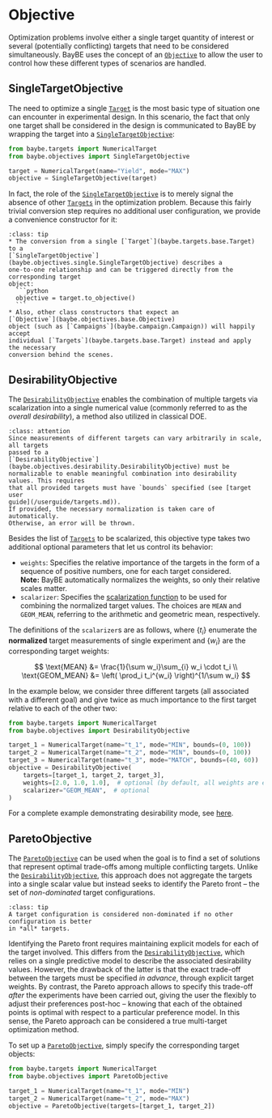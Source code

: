 # Objective

Optimization problems involve either a single target quantity of interest or 
several (potentially conflicting) targets that need to be considered simultaneously.
BayBE uses the concept of an [`Objective`](baybe.objective.Objective) to allow the user
to control how these different types of scenarios are handled.

## SingleTargetObjective
The need to optimize a single [`Target`](baybe.targets.base.Target) is the most basic
type of situation one can encounter in experimental design. 
In this scenario, the fact that only one target shall be considered in the design is
communicated to BayBE by wrapping the target into a
[`SingleTargetObjective`](baybe.objectives.single.SingleTargetObjective):
```python
from baybe.targets import NumericalTarget
from baybe.objectives import SingleTargetObjective

target = NumericalTarget(name="Yield", mode="MAX")
objective = SingleTargetObjective(target)
```
In fact, the role of the
[`SingleTargetObjective`](baybe.objectives.single.SingleTargetObjective) 
is to merely signal the absence of other [`Targets`](baybe.targets.base.Target)
in the optimization problem.
Because this fairly trivial conversion step requires no additional user configuration,
we provide a convenience constructor for it:

````{admonition} Convenience construction and implicit conversion
:class: tip
* The conversion from a single [`Target`](baybe.targets.base.Target) to a
[`SingleTargetObjective`](baybe.objectives.single.SingleTargetObjective) describes a
one-to-one relationship and can be triggered directly from the corresponding target
object:
  ```python
  objective = target.to_objective()
  ```
* Also, other class constructors that expect an 
[`Objective`](baybe.objectives.base.Objective)
object (such as [`Campaigns`](baybe.campaign.Campaign)) will happily accept
individual [`Targets`](baybe.targets.base.Target) instead and apply the necessary
conversion behind the scenes.
````

## DesirabilityObjective
The [`DesirabilityObjective`](baybe.objectives.desirability.DesirabilityObjective)
enables the combination of multiple targets via scalarization into a single numerical
value (commonly referred to as the *overall desirability*), a method also utilized in
classical DOE.

```{admonition} Mandatory target bounds
:class: attention
Since measurements of different targets can vary arbitrarily in scale, all targets
passed to a
[`DesirabilityObjective`](baybe.objectives.desirability.DesirabilityObjective) must be
normalizable to enable meaningful combination into desirability values. This requires
that all provided targets must have `bounds` specified (see [target user
guide](/userguide/targets.md)).
If provided, the necessary normalization is taken care of automatically. 
Otherwise, an error will be thrown.
```

Besides the list of [`Targets`](baybe.targets.base.Target)
to be scalarized, this objective type takes two
additional optional parameters that let us control its behavior:
* `weights`: Specifies the relative importance of the targets in the form of a
  sequence of positive numbers, one for each target considered.  
  **Note:** 
  BayBE automatically normalizes the weights, so only their relative
  scales matter.
* `scalarizer`: Specifies the [scalarization function](baybe.objectives.enum.Scalarizer)
  to be used for combining the normalized target values. 
  The choices are `MEAN` and `GEOM_MEAN`, referring to the arithmetic and 
  geometric mean, respectively.

The definitions of the `scalarizer`s are as follows, where $\{t_i\}$ enumerate the
**normalized** target measurements of single experiment and $\{w_i\}$ are the
corresponding target weights:

$$
\text{MEAN} &= \frac{1}{\sum w_i}\sum_{i} w_i \cdot t_i \\
\text{GEOM_MEAN} &= \left( \prod_i t_i^{w_i} \right)^{1/\sum w_i}
$$


In the example below, we consider three different targets (all associated with a
different goal) and give twice as much importance to the first target relative to each 
of the other two:
```python
from baybe.targets import NumericalTarget
from baybe.objectives import DesirabilityObjective

target_1 = NumericalTarget(name="t_1", mode="MIN", bounds=(0, 100))
target_2 = NumericalTarget(name="t_2", mode="MIN", bounds=(0, 100))
target_3 = NumericalTarget(name="t_3", mode="MATCH", bounds=(40, 60))
objective = DesirabilityObjective(
    targets=[target_1, target_2, target_3],
    weights=[2.0, 1.0, 1.0],  # optional (by default, all weights are equal)
    scalarizer="GEOM_MEAN",  # optional
)
```

For a complete example demonstrating desirability mode, see [here](./../../examples/Multi_Target/desirability).

## ParetoObjective
The [`ParetoObjective`](baybe.objectives.pareto.ParetoObjective) can be used when the
goal is to find a set of solutions that represent optimal trade-offs among
multiple conflicting targets. Unlike the
[`DesirabilityObjective`](#DesirabilityObjective), this approach does not aggregate the
targets into a single scalar value but instead seeks to identify the Pareto front – the
set of *non-dominated* target configurations.

```{admonition} Non-dominated Configurations
:class: tip
A target configuration is considered non-dominated if no other configuration is better 
in *all* targets.
```

Identifying the Pareto front requires maintaining explicit models for each of the target
involved. This differs from the [`DesirabilityObjective`](#DesirabilityObjective),
which relies on a single predictive model to describe the associated
desirability values. However, the drawback of the latter is that the exact trade-off
between the targets must be specified *in advance*, through explicit target
weights. By contrast, the Pareto approach allows to specify this trade-off
*after* the experiments have been carried out, giving the user the flexibly to adjust
their preferences post-hoc – knowing that each of the obtained points is optimal
with respect to a particular preference model. In this sense, the
Pareto approach can be considered a true multi-target optimization method. 

To set up a [`ParetoObjective`](baybe.objectives.pareto.ParetoObjective), simply
specify the corresponding target objects:
```python
from baybe.targets import NumericalTarget
from baybe.objectives import ParetoObjective

target_1 = NumericalTarget(name="t_1", mode="MIN")
target_2 = NumericalTarget(name="t_2", mode="MAX")
objective = ParetoObjective(targets=[target_1, target_2])
```

